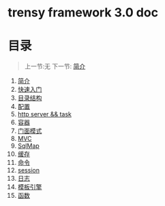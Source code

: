 # trensy framework 3.0 doc

# 目录

   > 上一节:无
   > 下一节: [简介](<1.2.md>)

  1. [简介](1.1.md)
  2. [快速入门](1.2.md)
  3. [目录结构](1.3.md)
  4. [配置](1.5.md)
  5. [http server && task](1.6.md)
  6. [容器](2.0.md)
  7. [门面模式](2.1.md)
  8. [MVC](2.2.md)
  9. [SqlMap](2.3.md)
  10. [缓存](2.4.md)
  11. [命令](2.8.md)
  12. [session](2.9.md)
  13. [日志](3.0.md)
  14. [模板引擎](3.1.md)
  15. [函数](3.2.md)

